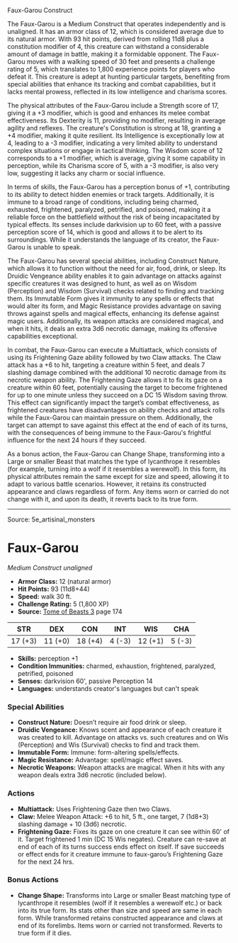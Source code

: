 <MonsterName/>Faux-Garou</MonsterName>
<CreatureType/>Construct</CreatureType>

<summary>The Faux-Garou is a Medium Construct that operates independently and is unaligned. It has an armor class of 12, which is considered average due to its natural armor. With 93 hit points, derived from rolling 11d8 plus a constitution modifier of 4, this creature can withstand a considerable amount of damage in battle, making it a formidable opponent. The Faux-Garou moves with a walking speed of 30 feet and presents a challenge rating of 5, which translates to 1,800 experience points for players who defeat it. This creature is adept at hunting particular targets, benefiting from special abilities that enhance its tracking and combat capabilities, but it lacks mental prowess, reflected in its low intelligence and charisma scores.</summary>

<detail>

The physical attributes of the Faux-Garou include a Strength score of 17, giving it a +3 modifier, which is good and enhances its melee combat effectiveness. Its Dexterity is 11, providing no modifier, resulting in average agility and reflexes. The creature's Constitution is strong at 18, granting a +4 modifier, making it quite resilient. Its Intelligence is exceptionally low at 4, leading to a -3 modifier, indicating a very limited ability to understand complex situations or engage in tactical thinking. The Wisdom score of 12 corresponds to a +1 modifier, which is average, giving it some capability in perception, while its Charisma score of 5, with a -3 modifier, is also very low, suggesting it lacks any charm or social influence.

In terms of skills, the Faux-Garou has a perception bonus of +1, contributing to its ability to detect hidden enemies or track targets. Additionally, it is immune to a broad range of conditions, including being charmed, exhausted, frightened, paralyzed, petrified, and poisoned, making it a reliable force on the battlefield without the risk of being incapacitated by typical effects. Its senses include darkvision up to 60 feet, with a passive perception score of 14, which is good and allows it to be alert to its surroundings. While it understands the language of its creator, the Faux-Garou is unable to speak.

The Faux-Garou has several special abilities, including Construct Nature, which allows it to function without the need for air, food, drink, or sleep. Its Druidic Vengeance ability enables it to gain advantage on attacks against specific creatures it was designed to hunt, as well as on Wisdom (Perception) and Wisdom (Survival) checks related to finding and tracking them. Its Immutable Form gives it immunity to any spells or effects that would alter its form, and Magic Resistance provides advantage on saving throws against spells and magical effects, enhancing its defense against magic users. Additionally, its weapon attacks are considered magical, and when it hits, it deals an extra 3d6 necrotic damage, making its offensive capabilities exceptional.

In combat, the Faux-Garou can execute a Multiattack, which consists of using its Frightening Gaze ability followed by two Claw attacks. The Claw attack has a +6 to hit, targeting a creature within 5 feet, and deals 7 slashing damage combined with the additional 10 necrotic damage from its necrotic weapon ability. The Frightening Gaze allows it to fix its gaze on a creature within 60 feet, potentially causing the target to become frightened for up to one minute unless they succeed on a DC 15 Wisdom saving throw. This effect can significantly impact the target’s combat effectiveness, as frightened creatures have disadvantages on ability checks and attack rolls while the Faux-Garou can maintain pressure on them. Additionally, the target can attempt to save against this effect at the end of each of its turns, with the consequences of being immune to the Faux-Garou's frightful influence for the next 24 hours if they succeed.

As a bonus action, the Faux-Garou can Change Shape, transforming into a Large or smaller Beast that matches the type of lycanthrope it resembles (for example, turning into a wolf if it resembles a werewolf). In this form, its physical attributes remain the same except for size and speed, allowing it to adapt to various battle scenarios. However, it retains its constructed appearance and claws regardless of form. Any items worn or carried do not change with it, and upon its death, it reverts back to its true form.</detail>



---

Source: 5e_artisinal_monsters

# Faux-Garou

*Medium* *Construct* *unaligned*

- **Armor Class:** 12 (natural armor)
- **Hit Points:** 93 (11d8+44)
- **Speed:** walk 30 ft.
- **Challenge Rating:** 5 (1,800 XP)
- **Source:** [Tome of Beasts 3](https://koboldpress.com/kpstore/product/tome-of-beasts-3-for-5th-edition/) page 174

| STR | DEX | CON | INT | WIS | CHA |
| --- | --- | --- | --- | --- | --- |
| 17 (+3) | 11 (+0) | 18 (+4) | 4 (-3) | 12 (+1) | 5 (-3) |

- **Skills:** perception +1
- **Condition Immunities:** charmed, exhaustion, frightened, paralyzed, petrified, poisoned
- **Senses:** darkvision 60', passive Perception 14
- **Languages:** understands creator's languages but can't speak

### Special Abilities

- **Construct Nature:** Doesn’t require air food drink or sleep.
- **Druidic Vengeance:** Knows scent and appearance of each creature it was created to kill. Advantage on attacks vs. such creatures and on Wis (Perception) and Wis (Survival) checks to find and track them.
- **Immutable Form:** Immune: form-altering spells/effects.
- **Magic Resistance:** Advantage: spell/magic effect saves.
- **Necrotic Weapons:** Weapon attacks are magical. When it hits with any weapon deals extra 3d6 necrotic (included below).

### Actions

- **Multiattack:** Uses Frightening Gaze then two Claws.
- **Claw:** Melee Weapon Attack: +6 to hit, 5 ft., one target, 7 (1d8+3) slashing damage + 10 (3d6) necrotic.
- **Frightening Gaze:** Fixes its gaze on one creature it can see within 60' of it. Target frightened 1 min (DC 15 Wis negates). Creature can re-save at end of each of its turns success ends effect on itself. If save succeeds or effect ends for it creature immune to faux-garou’s Frightening Gaze for the next 24 hrs.

### Bonus Actions

- **Change Shape:** Transforms into Large or smaller Beast matching type of lycanthrope it resembles (wolf if it resembles a werewolf etc.) or back into its true form. Its stats other than size and speed are same in each form. While transformed retains constructed appearance and claws at end of its forelimbs. Items worn or carried not transformed. Reverts to true form if it dies.




